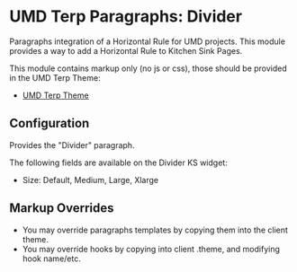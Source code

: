 # UMD Terp Paragraphs: Divider

Paragraphs integration of a Horizontal Rule for UMD projects. This module provides a way to add a Horizontal Rule to Kitchen Sink Pages.

This module contains markup only (no js or css), those should be provided in the UMD Terp Theme:

 - [UMD Terp Theme](https://github.com/UMD-Digital/umd_terp)

## Configuration

Provides the "Divider" paragraph.

The following fields are available on the Divider KS widget:

 - Size: Default, Medium, Large, Xlarge

## Markup Overrides
- You may override paragraphs templates by copying them into the client theme.
- You may override hooks by copying into client .theme, and modifying hook name/etc.
